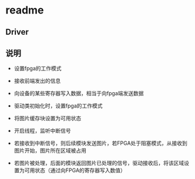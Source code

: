 # readme
## Driver

## 说明
- 设置fpga的工作模式
- 接收前端发出的信息
- 向设备的某些寄存器写入数据，相当于向fpga端发送数据

- 驱动类初始化时，设置fpga的工作模式
- 将图片缓存块设置为可用状态
- 开启线程，监听中断信号
- 若接收到中断信号，则后续模块发送图片，若FPGA处于阻塞模式，从接收到图片开始，图片所在区域被占用
- 若图片被处理，后面的模块返回图片已处理的信号，驱动接收后，将该区域设置为可用状态（通过向FPGA的寄存器写入数值）
